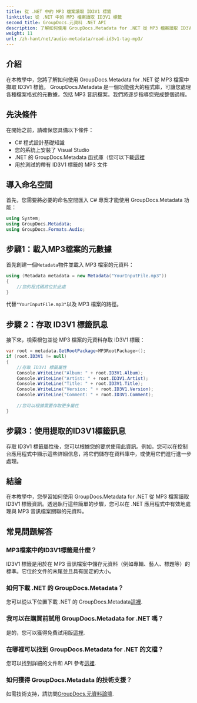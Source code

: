 ```yaml
---
title: 從 .NET 中的 MP3 檔案讀取 ID3V1 標籤
linktitle: 從 .NET 中的 MP3 檔案讀取 ID3V1 標籤
second_title: GroupDocs.元資料 .NET API
description: 了解如何使用 GroupDocs.Metadata for .NET 從 MP3 檔案讀取 ID3V1 標籤。帶有程式碼範例的分步教程。
weight: 11
url: /zh-hant/net/audio-metadata/read-id3v1-tag-mp3/
---
```

## 介紹
在本教學中，您將了解如何使用 GroupDocs.Metadata for .NET 從 MP3 檔案中擷取 ID3V1 標籤。 GroupDocs.Metadata 是一個功能強大的程式庫，可讓您處理各種檔案格式的元數據，包括 MP3 音訊檔案。我們將逐步指導您完成整個過程。
## 先決條件
在開始之前，請確保您具備以下條件：
- C# 程式設計基礎知識
- 您的系統上安裝了 Visual Studio
-  .NET 的 GroupDocs.Metadata 函式庫（您可以下載[這裡](https://releases.groupdocs.com/metadata/net/）)
- 用於測試的帶有 ID3V1 標籤的 MP3 文件

## 導入命名空間
首先，您需要將必要的命名空間匯入 C# 專案才能使用 GroupDocs.Metadata 功能：
```csharp
using System;
using GroupDocs.Metadata;
using GroupDocs.Formats.Audio;
```
## 步驟1：載入MP3檔案的元數據
首先創建一個`Metadata`物件並載入 MP3 檔案的元資料：
```csharp
using (Metadata metadata = new Metadata("YourInputFile.mp3"))
{
    //您的程式碼將位於此處
}
```
代替`"YourInputFile.mp3"`以及 MP3 檔案的路徑。
## 步驟 2：存取 ID3V1 標籤訊息
接下來，檢索根包並從 MP3 檔案的元資料存取 ID3V1 標籤：
```csharp
var root = metadata.GetRootPackage<MP3RootPackage>();
if (root.ID3V1 != null)
{
    //存取 ID3V1 標籤屬性
    Console.WriteLine("Album: " + root.ID3V1.Album);
    Console.WriteLine("Artist: " + root.ID3V1.Artist);
    Console.WriteLine("Title: " + root.ID3V1.Title);
    Console.WriteLine("Version: " + root.ID3V1.Version);
    Console.WriteLine("Comment: " + root.ID3V1.Comment);
    
    //您可以根據需要存取更多屬性
}
```
## 步驟3：使用提取的ID3V1標籤訊息
存取 ID3V1 標籤屬性後，您可以根據您的要求使用此資訊。例如，您可以在控制台應用程式中顯示這些詳細信息，將它們儲存在資料庫中，或使用它們進行進一步處理。

## 結論
在本教學中，您學習如何使用 GroupDocs.Metadata for .NET 從 MP3 檔案讀取 ID3V1 標籤資訊。透過執行這些簡單的步驟，您可以在 .NET 應用程式中有效地處理與 MP3 音訊檔案關聯的元資料。

## 常見問題解答
### MP3檔案中的ID3V1標籤是什麼？
ID3V1 標籤是用於在 MP3 音訊檔案中儲存元資料（例如專輯、藝人、標題等）的標準。它位於文件的末尾並且具有固定的大小。
### 如何下載 .NET 的 GroupDocs.Metadata？
您可以從以下位置下載 .NET 的 GroupDocs.Metadata[這裡](https://releases.groupdocs.com/metadata/net/).
### 我可以在購買前試用 GroupDocs.Metadata for .NET 嗎？
是的，您可以獲得免費試用版[這裡](https://releases.groupdocs.com/).
### 在哪裡可以找到 GroupDocs.Metadata for .NET 的文檔？
您可以找到詳細的文件和 API 參考[這裡](https://tutorials.groupdocs.com/metadata/net/).
### 如何獲得 GroupDocs.Metadata 的技術支援？
如需技術支持，請訪問[GroupDocs.元資料論壇](https://forum.groupdocs.com/c/metadata/14).